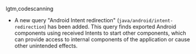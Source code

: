 lgtm,codescanning
* A new query "Android Intent redirection" (`java/android/intent-redirection`) has been added.
This query finds exported Android components using received Intents to start other components,
which can provide access to internal components of the application or cause other unintended
effects.